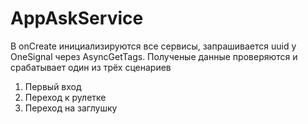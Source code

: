 # AppAskService
В onCreate инициализируются все сервисы, запрашивается uuid у OneSignal через AsyncGetTags. Полученые данные проверяются и срабатывает один из трёх сценариев
1. Первый вход
2. Переход к рулетке
3. Переход на заглушку

